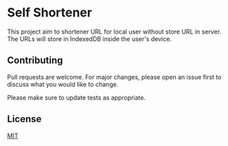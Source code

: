 # Self Shortener

This project aim to shortener URL for local user without store URL in server. The URLs will store in IndexedDB inside the user's device.

## Contributing 

Pull requests are welcome. For major changes, please open an issue first to discuss what you would like to change.

Please make sure to update tests as appropriate.

## License

[MIT](https://choosealicense.com/licenses/mit/)
